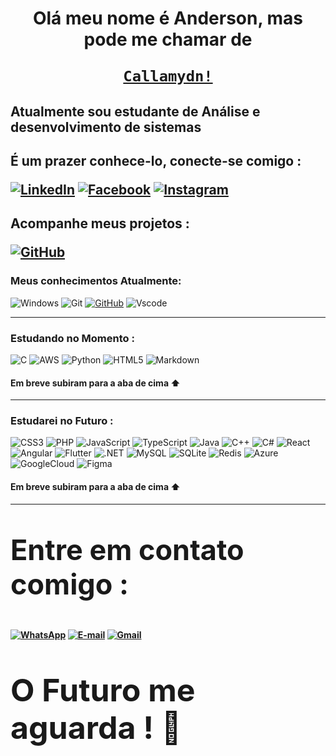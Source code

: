 # <p align="center"> **Olá meu nome é Anderson, mas pode me chamar  de <p align="center" style="color:red">[**`Callamydn!`**](https://github.com/callamydn)**</p>

<h2><strong> Atualmente sou estudante de Análise e desenvolvimento de sistemas</strong></h2>


<h2><strong><p>É um prazer conhece-lo, conecte-se comigo :</strong>

[![LinkedIn](https://img.shields.io/badge/LinkedIn-f22618?style=for-the-badge&logo=linkedin&logoColor=white)](https://www.linkedin.com/in/anderson-de-lima-da-silva-2a8b621b9/)
[![Facebook](https://img.shields.io/badge/Facebook-f22618?style=for-the-badge&logo=facebook&logoColor=)](https://www.facebook.com/anderson.delima.520/)
[![Instagram](https://img.shields.io/badge/-Instagram-f22618?style=for-the-badge&logo=instagram&logoColor=white)](https://www.instagram.com/anderson_dlds/)
</p></h2>
<h2><strong><p>Acompanhe meus projetos :</strong>

[![GitHub](https://img.shields.io/badge/GitHub-f22618?style=for-the-badge&logo=github&logoColor=white)](https://github.com/callamydn?tab=repositories)
</p></h2>
<h3><strong><p> Meus conhecimentos Atualmente: </strong></p></h3>

![Windows](https://img.shields.io/badge/Windows-000?style=for-the-badge&logo=windows&logoColor=2CA5E0)
![Git](https://img.shields.io/badge/GIT-E44C30?style=for-the-badge&logo=git&logoColor=white)
[![GitHub](https://img.shields.io/badge/GitHub-100000?style=for-the-badge&logo=github&logoColor=white)](https://github.com/SEUUSERNAME)
![Vscode](https://img.shields.io/badge/Vscode-007ACC?style=for-the-badge&logo=visual-studio-code&logoColor=white)

---


<h3><strong><p> Estudando no Momento : </p></strong></h3>

![C](https://img.shields.io/badge/C-00599C?style=for-the-badge&logo=c&logoColor=white)
![AWS](https://img.shields.io/badge/AWS-000.svg?style=for-the-badge&logo=amazon-aws&logoColor=white)
![Python](https://img.shields.io/badge/python-3670A0?style=for-the-badge&logo=python&logoColor=ffdd54)
![HTML5](https://img.shields.io/badge/HTML5-E34F26?style=for-the-badge&logo=html5&logoColor=white)
![Markdown](https://img.shields.io/badge/Markdown-000?style=for-the-badge&logo=markdown)

<h4><strong> <p> Em breve subiram para a aba de cima ⬆ </p></strong></h4>

---

<h3><strong><p> Estudarei no Futuro : </p></strong></h3>

![CSS3](https://img.shields.io/badge/CSS3-1572B6?style=for-the-badge&logo=css3&logoColor=white)
![PHP](https://img.shields.io/badge/PHP-777BB4?style=for-the-badge&logo=php&logoColor=white)
![JavaScript](https://img.shields.io/badge/JavaScript-F7DF1E?style=for-the-badge&logo=javascript&logoColor=black)
![TypeScript](https://img.shields.io/badge/TypeScript-007ACC?style=for-the-badge&logo=typescript&logoColor=white)
![Java](https://img.shields.io/badge/java-%23ED8B00.svg?style=for-the-badge&logo=openjdk&logoColor=white)
![C++](https://img.shields.io/badge/C%2B%2B-00599C?style=for-the-badge&logo=c%2B%2B&logoColor=white)
![C#](https://img.shields.io/badge/C%23-239120?style=for-the-badge&logo=c-sharp&logoColor=white)
![React](https://img.shields.io/badge/React-20232A?style=for-the-badge&logo=react&logoColor=61DAFB)
![Angular](https://img.shields.io/badge/Angular-DD0031?style=for-the-badge&logo=angular&logoColor=white)
![Flutter](https://img.shields.io/badge/Flutter-02569B?style=for-the-badge&logo=flutter&logoColor=white)
![.NET](https://img.shields.io/badge/.NET-5C2D91?style=for-the-badge&logo=.net&logoColor=white)
![MySQL](https://img.shields.io/badge/MySQL-00000F?style=for-the-badge&logo=mysql&logoColor=white)
![SQLite](https://img.shields.io/badge/SQLite-000?style=for-the-badge&logo=sqlite&logoColor=07405E)
![Redis](https://img.shields.io/badge/redis-%23DD0031.svg?style=for-the-badge&logo=redis&logoColor=white)
![Azure](https://img.shields.io/badge/Azure-blue?style=for-the-badge&logo=microsoft%20azure&logoColor=blue&labelColor=FFFFFF&link=https%3A%2F%2Fimages.app.goo.gl%2FK7PN1jYJd57x4q7A8)
![GoogleCloud](https://img.shields.io/badge/GoogleCloud-%234285F4.svg?style=for-the-badge&logo=google-cloud&logoColor=white)
![Figma](https://img.shields.io/badge/Figma-696969?style=for-the-badge&logo=figma&logoColor=figma)

<h4><strong> <p> Em breve subiram para a aba de cima ⬆ </p><strong></h4>

---

<strong><p style='font-size:45px'>Entre em contato comigo : </strong><strong>

[![WhatsApp](https://img.shields.io/badge/WhatsApp-f22618?style=for-the-badge&logo=whatsapp&logoColor=white)](https://wa.me/55018996982417)
[![E-mail](https://img.shields.io/badge/-OUTLOOK-f22618?style=for-the-badge&logo=microsoft-outlook&logoColor=)](mailto:callamydn@hotmail.com)
[![Gmail](https://img.shields.io/badge/Gmail-f22618?style=for-the-badge&logo=gmail&logoColor=white)](mailto:silvalimaand@gmail.com)

<strong> <p style='font-size:50px'> O Futuro me aguarda ! 🚀 </p><strong>

</p>
